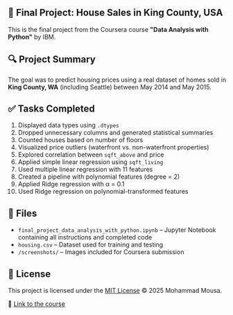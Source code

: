 ## 📝 Final Project: House Sales in King County, USA

This is the final project from the Coursera course **"Data Analysis with Python"** by IBM.

## 🔍 Project Summary
The goal was to predict housing prices using a real dataset of homes sold in **King County, WA** (including Seattle) between May 2014 and May 2015.

## ✅ Tasks Completed
1. Displayed data types using `.dtypes`
2. Dropped unnecessary columns and generated statistical summaries
3. Counted houses based on number of floors
4. Visualized price outliers (waterfront vs. non-waterfront properties)
5. Explored correlation between `sqft_above` and price
6. Applied simple linear regression using `sqft_living`
7. Used multiple linear regression with 11 features
8. Created a pipeline with polynomial features (degree = 2)
9. Applied Ridge regression with α = 0.1
10. Used Ridge regression on polynomial-transformed features

## 📁 Files
- `final_project_data_analysis_with_python.ipynb` – Jupyter Notebook containing all instructions and completed code
- `housing.csv` – Dataset used for training and testing
- `/screenshots/` – Images included for Coursera submission

## 📄 License
This project is licensed under the [MIT License](LICENSE) © 2025 Mohammad Mousa.

🔗 [Link to the course](https://www.coursera.org/learn/data-analysis-with-python)
